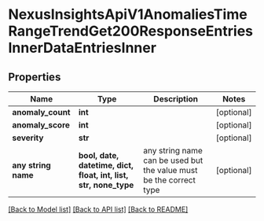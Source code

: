 # NexusInsightsApiV1AnomaliesTimeRangeTrendGet200ResponseEntriesInnerDataEntriesInner


## Properties
Name | Type | Description | Notes
------------ | ------------- | ------------- | -------------
**anomaly_count** | **int** |  | [optional] 
**anomaly_score** | **int** |  | [optional] 
**severity** | **str** |  | [optional] 
**any string name** | **bool, date, datetime, dict, float, int, list, str, none_type** | any string name can be used but the value must be the correct type | [optional]

[[Back to Model list]](../README.md#documentation-for-models) [[Back to API list]](../README.md#documentation-for-api-endpoints) [[Back to README]](../README.md)


